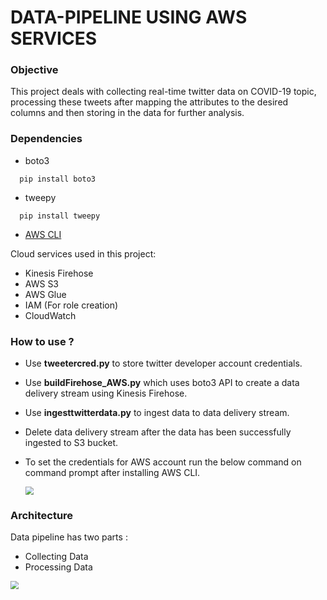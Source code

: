 # DATA-PIPELINE USING AWS SERVICES

### Objective

This project deals with collecting real-time twitter data on COVID-19 topic, processing these tweets after mapping the attributes to the desired columns and then storing in the data for further analysis.

### Dependencies

* boto3
```shell
  pip install boto3
```
* tweepy
```shell
  pip install tweepy
  ```
* [AWS CLI](https://docs.aws.amazon.com/cli/latest/userguide/cli-chap-install.html)

 Cloud services used in this project:

* Kinesis Firehose
* AWS S3
* AWS Glue
* IAM (For role creation)
* CloudWatch

### How to use ?

* Use **tweetercred.py** to store twitter developer account credentials.

* Use **buildFirehose_AWS.py**  which uses boto3 API to create a data delivery stream using Kinesis Firehose.

* Use **ingesttwitterdata.py** to ingest data to data delivery stream.

* Delete data delivery stream after the data has been successfully ingested to S3 bucket.  

* To set the credentials for AWS account run the below command on command prompt after installing AWS CLI. 

   <img src="https://gaurav-personal-version-control.s3.amazonaws.com/cmd_updated.jpeg" style="zoom:80%;" />

### Architecture

Data pipeline has two parts :

* Collecting Data
* Processing Data

<img src="https://gaurav-personal-version-control.s3.amazonaws.com/Data-Pipeline-Architecture_updated.jpeg" style="zoom:80%;" />


  

